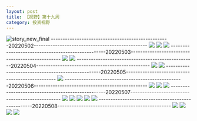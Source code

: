 ```yaml
---
layout: post
title: 【视野】第十九周
category: 投资视野
---
```

![story_new_final](http://s1r3itzmh.hd-bkt.clouddn.com/img/story_new_final_0322.png)
--------------------------------------------------20220502------------------------------------------------
![](http://s1r2k4uc5.hd-bkt.clouddn.com/img/factors-220502-1.png)
![](http://s1r2k4uc5.hd-bkt.clouddn.com/img/factors-220502-2.png)
![](http://s1r2k4uc5.hd-bkt.clouddn.com/img/factors-220502-3.png)
--------------------------------------------------20220503------------------------------------------------
![](http://s1r2k4uc5.hd-bkt.clouddn.com/img/factors-220503-1.png)
![](http://s1r2k4uc5.hd-bkt.clouddn.com/img/factors-220503-2.png)
--------------------------------------------------20220504------------------------------------------------
![](http://s1r2k4uc5.hd-bkt.clouddn.com/img/factors-220504-1.png)
![](http://s1r2k4uc5.hd-bkt.clouddn.com/img/factors-220504-2.png)
--------------------------------------------------20220505------------------------------------------------
![](http://s1r2k4uc5.hd-bkt.clouddn.com/img/factors-220505-1.png)
--------------------------------------------------20220506------------------------------------------------
![](http://s1r2k4uc5.hd-bkt.clouddn.com/img/factors-220506-1.png)
![](http://s1r2k4uc5.hd-bkt.clouddn.com/img/factors-220506-2.png)
![](http://s1r2k4uc5.hd-bkt.clouddn.com/img/factors-220506-3.png)
--------------------------------------------------20220507------------------------------------------------
![](http://s1r2k4uc5.hd-bkt.clouddn.com/img/factors-220507-1.png)
![](http://s1r2k4uc5.hd-bkt.clouddn.com/img/factors-220507-2.png)
![](http://s1r2k4uc5.hd-bkt.clouddn.com/img/factors-220507-3.png)
![](http://s1r2k4uc5.hd-bkt.clouddn.com/img/factors-220507-4.png)
![](http://s1r2k4uc5.hd-bkt.clouddn.com/img/factors-220507-5.png)
--------------------------------------------------20220508------------------------------------------------
![](http://s1r2k4uc5.hd-bkt.clouddn.com/img/factors-220508-1.jpg)
![](http://s1r2k4uc5.hd-bkt.clouddn.com/img/factors-220508-2.jpg)
![](http://s1r2k4uc5.hd-bkt.clouddn.com/img/factors-220508-3.jpg)
![](http://s1r2k4uc5.hd-bkt.clouddn.com/img/factors-220508-4.jpg)
  




